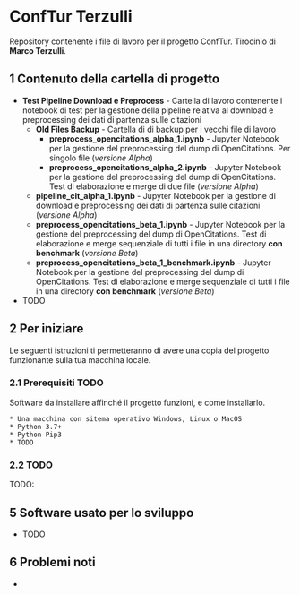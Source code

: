 # ConfTur Terzulli
Repository contenente i file di lavoro per il progetto ConfTur. Tirocinio di **Marco Terzulli**.

## 1 Contenuto della cartella di progetto
 * **Test Pipeline Download e Preprocess** - Cartella di lavoro contenente i notebook di test per la gestione della pipeline relativa al download e preprocessing dei dati di partenza sulle citazioni
	* **Old Files Backup** - Cartella di di backup per i vecchi file di lavoro
		*  **preprocess_opencitations_alpha_1.ipynb** - Jupyter Notebook per la gestione del preprocessing del dump di OpenCitations. Per singolo file (*versione Alpha*)
		*  **preprocess_opencitations_alpha_2.ipynb** - Jupyter Notebook per la gestione del preprocessing del dump di OpenCitations. Test di elaborazione e merge di due file (*versione Alpha*)
	*  **pipeline_cit_alpha_1.ipynb** - Jupyter Notebook per la gestione di download e preprocessing dei dati di partenza sulle citazioni (*versione Alpha*)
	*  **preprocess_opencitations_beta_1.ipynb** - Jupyter Notebook per la gestione del preprocessing del dump di OpenCitations. Test di elaborazione e merge sequenziale di tutti i file in una directory **con benchmark** (*versione Beta*)
	*  **preprocess_opencitations_beta_1_benchmark.ipynb** - Jupyter Notebook per la gestione del preprocessing del dump di OpenCitations. Test di elaborazione e merge sequenziale di tutti i file in una directory **con benchmark** (*versione Beta*)
 * TODO
 
 
## 2 Per iniziare

Le seguenti istruzioni ti permetteranno di avere una copia del progetto funzionante sulla tua macchina locale.

### 2.1 Prerequisiti TODO

Software da installare affinché il progetto funzioni, e come installarlo.

```
* Una macchina con sitema operativo Windows, Linux o MacOS
* Python 3.7+
* Python Pip3
* TODO
```

### 2.2 TODO

TODO: <br />



## 5 Software usato per lo sviluppo
* TODO

## 6 Problemi noti

* 
